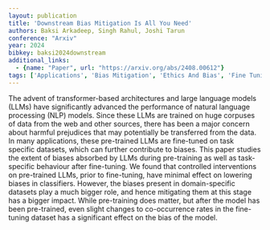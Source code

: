 ```yaml
---
layout: publication
title: 'Downstream Bias Mitigation Is All You Need'
authors: Baksi Arkadeep, Singh Rahul, Joshi Tarun
conference: "Arxiv"
year: 2024
bibkey: baksi2024downstream
additional_links:
  - {name: "Paper", url: "https://arxiv.org/abs/2408.00612"}
tags: ['Applications', 'Bias Mitigation', 'Ethics And Bias', 'Fine Tuning', 'Model Architecture', 'Pretraining Methods', 'Training Techniques', 'Transformer']
---
```

The advent of transformer-based architectures and large language models
(LLMs) have significantly advanced the performance of natural language
processing (NLP) models. Since these LLMs are trained on huge corpuses of data
from the web and other sources, there has been a major concern about harmful
prejudices that may potentially be transferred from the data. In many
applications, these pre-trained LLMs are fine-tuned on task specific datasets,
which can further contribute to biases. This paper studies the extent of biases
absorbed by LLMs during pre-training as well as task-specific behaviour after
fine-tuning. We found that controlled interventions on pre-trained LLMs, prior
to fine-tuning, have minimal effect on lowering biases in classifiers. However,
the biases present in domain-specific datasets play a much bigger role, and
hence mitigating them at this stage has a bigger impact. While pre-training
does matter, but after the model has been pre-trained, even slight changes to
co-occurrence rates in the fine-tuning dataset has a significant effect on the
bias of the model.
